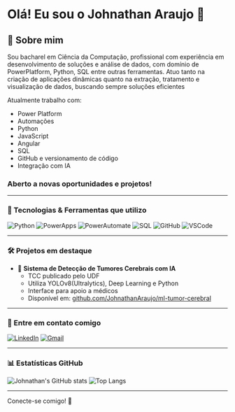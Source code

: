 # Olá! Eu sou o Johnathan Araujo 👋

## 📁 Sobre mim
Sou bacharel em Ciência da Computação, profissional com experiência em desenvolvimento de soluções e análise de dados, com domínio de PowerPlatform, Python, SQL entre outras ferramentas. Atuo tanto na criação de aplicações dinâmicas quanto na extração, tratamento e visualização de dados, buscando sempre soluções eficientes

Atualmente trabalho com:

- Power Platform
- Automações
- Python
- JavaScript
- Angular
- SQL
- GitHub e versionamento de código
- Integração com IA

### Aberto a novas oportunidades e projetos!

---

### 🚀 Tecnologias & Ferramentas que utilizo

![Python](https://img.shields.io/badge/Python-3776AB?style=for-the-badge&logo=python&logoColor=white)
![PowerApps](https://img.shields.io/badge/Power%20Apps-742774?style=for-the-badge&logo=microsoftpowerapps&logoColor=white)
![PowerAutomate](https://img.shields.io/badge/Power%20Automate-0066FF?style=for-the-badge&logo=Microsoft%20Power%20Automate&logoColor=white)
![SQL](https://img.shields.io/badge/SQL-4479A1?style=for-the-badge&logo=sqlite&logoColor=white)
![GitHub](https://img.shields.io/badge/GitHub-181717?style=for-the-badge&logo=github&logoColor=white)
![VSCode](https://img.shields.io/badge/VS%20Code-007ACC?style=for-the-badge&logo=visual%20studio%20code&logoColor=white)

---

### 🛠️ Projetos em destaque

- 🧐 **Sistema de Detecção de Tumores Cerebrais com IA**
  - TCC publicado pelo UDF
  - Utiliza YOLOv8(Ultralytics), Deep Learning e Python
  - Interface para apoio a médicos
  - Disponível em: [github.com/JohnathanAraujo/ml-tumor-cerebral](https://github.com/JohnathanAraujo/ml-tumor-cerebral)

---

### 📢 Entre em contato comigo

[![LinkedIn](https://img.shields.io/badge/-LinkedIn-0A66C2?style=for-the-badge&logo=linkedin&logoColor=white)](https://www.linkedin.com/in/johnathan-araujo)
[![Gmail](https://img.shields.io/badge/-Gmail-D14836?style=for-the-badge&logo=gmail&logoColor=white)](mailto:johnathan.araujo.n@gmail.com)

---

### 📊 Estatísticas GitHub

![Johnathan's GitHub stats](https://github-readme-stats.vercel.app/api?username=JohnathanAraujo&show_icons=true&theme=dark)
![Top Langs](https://github-readme-stats.vercel.app/api/top-langs/?username=JohnathanAraujo&layout=compact&theme=dark)

---

Conecte-se comigo! 🤝

